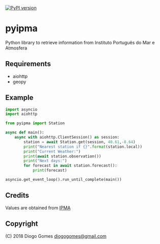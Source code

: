 [![PyPI version](https://badge.fury.io/py/pyipma.svg)](https://badge.fury.io/py/pyipma)

# pyipma
Python library to retrieve information from Instituto Português do Mar e Atmosfera

## Requirements
- aiohttp
- geopy

## Example

```python
import asyncio
import aiohttp

from pyipma import Station 

async def main():
    async with aiohttp.ClientSession() as session:
        station = await Station.get(session, 40.61,-8.64)
        print("Nearest station if {}".format(station.local))
        print("Current Weather:")
        print(await station.observation())
        print("Next days:")
        for forecast in await station.forecast():
            print(forecast)

asyncio.get_event_loop().run_until_complete(main())
```

## Credits
Values are obtained from [IPMA](http://api.ipma.pt)

## Copyright

(C) 2018 Diogo Gomes <diogogomes@gmail.com> 
